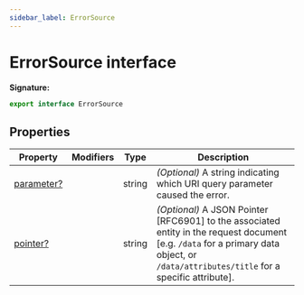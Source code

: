 ```yaml
---
sidebar_label: ErrorSource
---
```

# ErrorSource interface

**Signature:**

```typescript
export interface ErrorSource 
```

## Properties

|  Property | Modifiers | Type | Description |
|  --- | --- | --- | --- |
|  [parameter?](./ts-japi.errorsource.parameter.md) |  | string | <i>(Optional)</i> A string indicating which URI query parameter caused the error. |
|  [pointer?](./ts-japi.errorsource.pointer.md) |  | string | <i>(Optional)</i> A JSON Pointer \[RFC6901\] to the associated entity in the request document \[e.g. <code>/data</code> for a primary data object, or <code>/data/attributes/title</code> for a specific attribute\]. |

